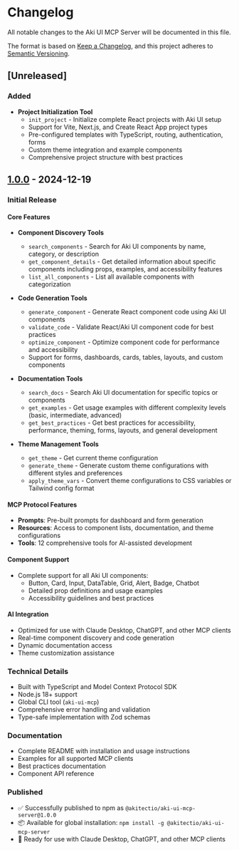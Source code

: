 # Changelog

All notable changes to the Aki UI MCP Server will be documented in this file.

The format is based on [Keep a Changelog](https://keepachangelog.com/en/1.0.0/),
and this project adheres to [Semantic Versioning](https://semver.org/spec/v2.0.0.html).

## [Unreleased]

### Added

- **Project Initialization Tool**
  - `init_project` - Initialize complete React projects with Aki UI setup
  - Support for Vite, Next.js, and Create React App project types
  - Pre-configured templates with TypeScript, routing, authentication, forms
  - Custom theme integration and example components
  - Comprehensive project structure with best practices

## [1.0.0] - 2024-12-19

### Initial Release

#### Core Features

- **Component Discovery Tools**

  - `search_components` - Search for Aki UI components by name, category, or description
  - `get_component_details` - Get detailed information about specific components including props, examples, and accessibility features
  - `list_all_components` - List all available components with categorization

- **Code Generation Tools**

  - `generate_component` - Generate React component code using Aki UI components
  - `validate_code` - Validate React/Aki UI component code for best practices
  - `optimize_component` - Optimize component code for performance and accessibility
  - Support for forms, dashboards, cards, tables, layouts, and custom components

- **Documentation Tools**

  - `search_docs` - Search Aki UI documentation for specific topics or components
  - `get_examples` - Get usage examples with different complexity levels (basic, intermediate, advanced)
  - `get_best_practices` - Get best practices for accessibility, performance, theming, forms, layouts, and general development

- **Theme Management Tools**
  - `get_theme` - Get current theme configuration
  - `generate_theme` - Generate custom theme configurations with different styles and preferences
  - `apply_theme_vars` - Convert theme configurations to CSS variables or Tailwind config format

#### MCP Protocol Features

- **Prompts**: Pre-built prompts for dashboard and form generation
- **Resources**: Access to component lists, documentation, and theme configurations
- **Tools**: 12 comprehensive tools for AI-assisted development

#### Component Support

- Complete support for all Aki UI components:
  - Button, Card, Input, DataTable, Grid, Alert, Badge, Chatbot
  - Detailed prop definitions and usage examples
  - Accessibility guidelines and best practices

#### AI Integration

- Optimized for use with Claude Desktop, ChatGPT, and other MCP clients
- Real-time component discovery and code generation
- Dynamic documentation access
- Theme customization assistance

### Technical Details

- Built with TypeScript and Model Context Protocol SDK
- Node.js 18+ support
- Global CLI tool (`aki-ui-mcp`)
- Comprehensive error handling and validation
- Type-safe implementation with Zod schemas

### Documentation

- Complete README with installation and usage instructions
- Examples for all supported MCP clients
- Best practices documentation
- Component API reference

### Published

- ✅ Successfully published to npm as `@akitectio/aki-ui-mcp-server@1.0.0`
- 📦 Available for global installation: `npm install -g @akitectio/aki-ui-mcp-server`
- 🔧 Ready for use with Claude Desktop, ChatGPT, and other MCP clients

[1.0.0]: https://github.com/akitectio/aki-ui/releases/tag/mcp-v1.0.0
